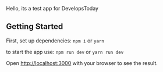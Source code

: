 Hello, its a test app for DevelopsToday

## Getting Started

First, set up dependencies: `npm i` or `yarn`

to start the app use: `npm run dev` or `yarn run dev`

Open [http://localhost:3000](http://localhost:3000) with your browser to see the result.

